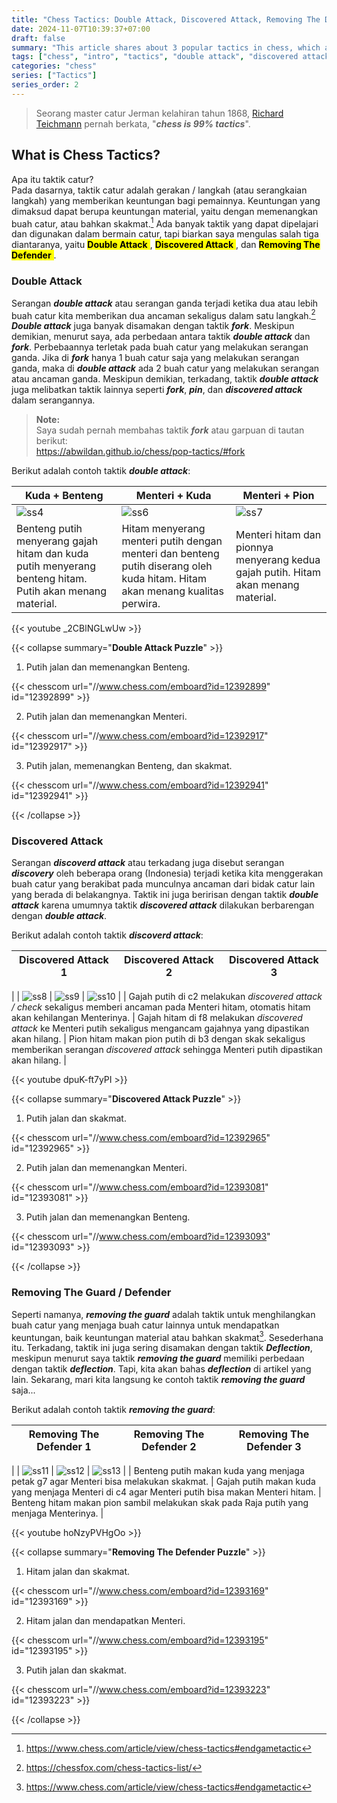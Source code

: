 ```yaml
---
title: "Chess Tactics: Double Attack, Discovered Attack, Removing The Defender"
date: 2024-11-07T10:39:37+07:00
draft: false
summary: "This article shares about 3 popular tactics in chess, which are Double Attack, Discovered Attack, and Removing The Defender"
tags: ["chess", "intro", "tactics", "double attack", "discovered attack", "removing the defender"]
categories: "chess"
series: ["Tactics"]
series_order: 2
---
```


> Seorang master catur Jerman kelahiran tahun 1868, [Richard Teichmann](https://chesspuzzle.net/Player/Richard_Teichmann) pernah berkata, "***chess is 99% tactics***".

## What is Chess Tactics?

Apa itu taktik catur?  
Pada dasarnya, taktik catur adalah gerakan / langkah (atau serangkaian langkah) yang memberikan keuntungan bagi pemainnya. Keuntungan yang dimaksud dapat berupa keuntungan material, yaitu dengan memenangkan buah catur, atau bahkan skakmat.[^1] Ada banyak taktik yang dapat dipelajari dan digunakan dalam bermain catur, tapi biarkan saya mengulas salah tiga diantaranya, yaitu <mark> **Double Attack** </mark>, <mark> **Discovered Attack** </mark>, dan <mark> **Removing The Defender** </mark>.

### Double Attack

Serangan ***double attack*** atau serangan ganda terjadi ketika dua atau lebih buah catur kita memberikan dua ancaman sekaligus dalam satu langkah.[^2] ***Double attack*** juga banyak disamakan dengan taktik ***fork***. Meskipun demikian, menurut saya, ada perbedaan antara taktik ***double attack*** dan ***fork***. Perbebaannya terletak pada buah catur yang melakukan serangan ganda. Jika di ***fork*** hanya 1 buah catur saja yang melakukan serangan ganda, maka di ***double attack*** ada 2 buah catur yang melakukan serangan atau ancaman ganda. Meskipun demikian, terkadang, taktik ***double attack*** juga melibatkan taktik lainnya seperti ***fork***, ***pin***, dan ***discovered attack*** dalam serangannya.

> **Note:**  
> Saya sudah pernah membahas taktik ***fork*** atau garpuan di tautan berikut:  
> https://abwildan.github.io/chess/pop-tactics/#fork 

Berikut adalah contoh taktik ***double attack***:

|   Kuda + Benteng                      |   Menteri + Kuda                      |   Menteri + Pion                       |
|   ---                                 |   ---                                 |   ---                                  |
| ![ss4](/chess/pop-tactics2/ss4.png)   | ![ss6](/chess/pop-tactics2/ss6.png)   | ![ss7](/chess/pop-tactics2/ss7.png)    |
| Benteng putih menyerang gajah hitam dan kuda putih menyerang benteng hitam. Putih akan menang material. | Hitam menyerang menteri putih dengan menteri dan benteng putih diserang oleh kuda hitam. Hitam akan menang kualitas perwira. | Menteri hitam dan pionnya menyerang kedua gajah putih. Hitam akan menang material.  |

{{< youtube _2CBlNGLwUw >}}

{{< collapse summary="**Double Attack Puzzle**" >}} 
1. Putih jalan dan memenangkan Benteng.
 
{{< chesscom url="//www.chess.com/emboard?id=12392899" id="12392899" >}} 

2. Putih jalan dan memenangkan Menteri.

{{< chesscom url="//www.chess.com/emboard?id=12392917" id="12392917" >}} 

3. Putih jalan, memenangkan Benteng, dan skakmat.

{{< chesscom url="//www.chess.com/emboard?id=12392941" id="12392941" >}} 

{{< /collapse >}}

### Discovered Attack

Serangan ***discoverd attack*** atau terkadang juga disebut serangan ***discovery*** oleh beberapa orang (Indonesia) terjadi ketika kita menggerakan buah catur yang berakibat pada munculnya ancaman dari bidak catur lain yang berada di belakangnya. Taktik ini juga beririsan dengan taktik ***double attack*** karena umumnya taktik ***discovered attack*** dilakukan berbarengan dengan ***double attack***.

Berikut adalah contoh taktik ***discoverd attack***:

|   Discovered Attack 1           |   Discovered Attack 2                 |   Discovered Attack 3                  |
|   ---                           |   ---                                 |   ---                                  |
| 
| ![ss8](/chess/pop-tactics2/ss8.png) | ![ss9](/chess/pop-tactics2/ss9.png)   | ![ss10](/chess/pop-tactics2/ss10.png)    |
| Gajah putih di c2 melakukan *discovered attack / check* sekaligus memberi ancaman pada Menteri hitam, otomatis hitam akan kehilangan Menterinya. | Gajah hitam di f8 melakukan *discovered attack* ke Menteri putih sekaligus mengancam gajahnya yang dipastikan akan hilang. | Pion hitam makan pion putih di b3 dengan skak sekaligus memberikan serangan *discovered attack* sehingga Menteri putih dipastikan akan hilang. |

{{< youtube dpuK-ft7yPI >}}

{{< collapse summary="**Discovered Attack Puzzle**" >}} 

1. Putih jalan dan skakmat.

{{< chesscom url="//www.chess.com/emboard?id=12392965" id="12392965" >}} 

2. Putih jalan dan memenangkan Menteri.

{{< chesscom url="//www.chess.com/emboard?id=12393081" id="12393081" >}} 

3. Putih jalan dan memenangkan Benteng. 

{{< chesscom url="//www.chess.com/emboard?id=12393093" id="12393093" >}} 

{{< /collapse >}}

### Removing The Guard / Defender

Seperti namanya, ***removing the guard*** adalah taktik untuk menghilangkan buah catur yang menjaga buah catur lainnya untuk mendapatkan keuntungan, baik keuntungan material atau bahkan skakmat[^1]. Sesederhana itu. Terkadang, taktik ini juga sering disamakan dengan taktik ***Deflection***, meskipun menurut saya taktik ***removing the guard*** memiliki perbedaan dengan taktik ***deflection***. Tapi, kita akan bahas ***deflection*** di artikel yang lain. Sekarang, mari kita langsung ke contoh taktik ***removing the guard*** saja...

Berikut adalah contoh taktik ***removing the guard***:

|   Removing The Defender 1       |   Removing The Defender 2             |   Removing The Defender 3              |
|   ---                           |   ---                                 |   ---                                  |
| 
| ![ss11](/chess/pop-tactics2/ss11.png) | ![ss12](/chess/pop-tactics2/ss12.png)   | ![ss13](/chess/pop-tactics2/ss13.png)    |
| Benteng putih makan kuda yang menjaga petak g7 agar Menteri bisa melakukan skakmat. | Gajah putih makan kuda yang menjaga Menteri di c4 agar Menteri putih bisa makan Menteri hitam. | Benteng hitam makan pion sambil melakukan skak pada Raja putih yang menjaga Menterinya. |

{{< youtube hoNzyPVHgOo >}}

{{< collapse summary="**Removing The Defender Puzzle**" >}} 
1. Hitam jalan dan skakmat. 

{{< chesscom url="//www.chess.com/emboard?id=12393169" id="12393169" >}} 

2. Hitam jalan dan mendapatkan Menteri. 

{{< chesscom url="//www.chess.com/emboard?id=12393195" id="12393195" >}} 

3. Putih jalan dan skakmat. 
   
{{< chesscom url="//www.chess.com/emboard?id=12393223" id="12393223" >}} 

{{< /collapse >}}



[^1]: https://www.chess.com/article/view/chess-tactics#endgametactic
[^2]: https://chessfox.com/chess-tactics-list/




















